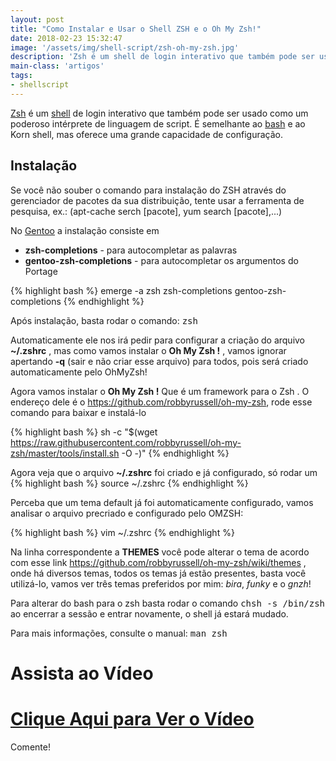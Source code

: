 ```yaml
---
layout: post
title: "Como Instalar e Usar o Shell ZSH e o Oh My Zsh!"
date: 2018-02-23 15:32:47
image: '/assets/img/shell-script/zsh-oh-my-zsh.jpg'
description: 'Zsh é um shell de login interativo que também pode ser usado como um poderoso intérprete de linguagem de script. É semelhante ao bash e ao Korn shell, mas oferece uma grande capacidade de configuração.'
main-class: 'artigos'
tags:
- shellscript
---
```


[Zsh](http://www.zsh.org/) é um [shell](http://terminalroot.com.br/shell) de login interativo que também pode ser usado como um poderoso intérprete de linguagem de script. É semelhante ao [bash](http://terminalroot.com.br/tags/#bash) e ao Korn shell, mas oferece uma grande capacidade de configuração.

## Instalação

Se você não souber o comando para instalação do ZSH através do gerenciador de pacotes da sua distribuição, tente usar a ferramenta de pesquisa, ex.: (apt-cache serch [pacote], yum search [pacote],...)

No [Gentoo](http://terminalroot.com.br/tags/#gentoo) a instalação consiste em

+ __zsh-completions__ - para autocompletar as palavras
+ __gentoo-zsh-completions__ - para autocompletar os argumentos do Portage

{% highlight bash %}
emerge -a zsh zsh-completions gentoo-zsh-completions
{% endhighlight %}

Após instalação, basta rodar o comando: <kbd>zsh</kbd>

Automaticamente ele nos irá pedir para configurar a criação do arquivo __~/.zshrc__ , mas como vamos instalar o __Oh My Zsh !__ , vamos ignorar apertando __-q__ (sair e não criar esse arquivo) para todos, pois será criado automaticamente pelo OhMyZsh!

Agora vamos instalar o __Oh My Zsh !__ Que é um framework para o Zsh . O endereço dele é o
<https://github.com/robbyrussell/oh-my-zsh>, rode esse comando para baixar e instalá-lo

{% highlight bash %}
sh -c "$(wget https://raw.githubusercontent.com/robbyrussell/oh-my-zsh/master/tools/install.sh -O -)"
{% endhighlight %}

Agora veja que o arquivo __~/.zshrc__ foi criado e já configurado, só rodar um
{% highlight bash %}
source ~/.zshrc
{% endhighlight %}

Perceba que um tema default já foi automaticamente configurado, vamos analisar o arquivo precriado e configurado pelo OMZSH:

{% highlight bash %}
vim ~/.zshrc
{% endhighlight %}

Na linha correspondente a __THEMES__ você pode alterar o tema de acordo com esse link <https://github.com/robbyrussell/oh-my-zsh/wiki/themes> , onde há diversos temas, todos os temas já estão presentes, basta você utilizá-lo, vamos ver três temas preferidos por mim: <em>bira</em>, <em>funky</em> e o <em>gnzh</em>!

Para alterar do bash para o zsh basta rodar o comando <kbd>chsh -s /bin/zsh</kbd> ao encerrar a sessão e entrar novamente, o shell já estará mudado.

Para mais informações, consulte o manual: <kbd>man zsh</kbd>

# Assista ao Vídeo

# [Clique Aqui para Ver o Vídeo](https://www.youtube.com/watch?v=dn0usA-mI4A)


Comente!


<script async src="https://pagead2.googlesyndication.com/pagead/js/adsbygoogle.js"></script>

<!-- Informat -->
<ins class="adsbygoogle"
 style="display:block"
 data-ad-client="ca-pub-2838251107855362"
 data-ad-slot="2327980059"
 data-ad-format="auto"
 data-full-width-responsive="true"></ins>

<script>
(adsbygoogle = window.adsbygoogle || []).push({});
</script>

